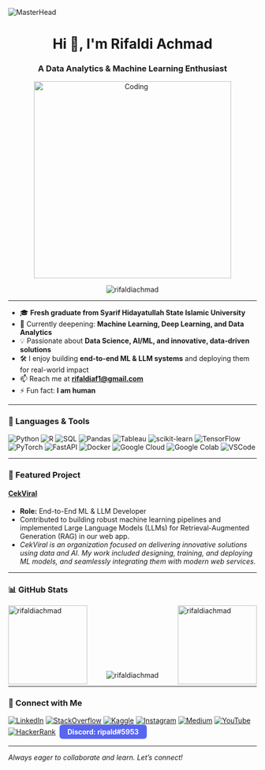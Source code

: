 ![MasterHead](https://img.freepik.com/free-vector/technology-face-circuit-diagram-background_1017-18300.jpg)

<h1 align="center">Hi 👋, I'm Rifaldi Achmad</h1>
<h3 align="center">A Data Analytics & Machine Learning Enthusiast</h3>

<p align="center">
  <img src="https://images.squarespace-cdn.com/content/v1/5769fc401b631bab1addb2ab/1541580611624-TE64QGKRJG8SWAIUS7NS/coding-freak.gif" alt="Coding" width="400"/>
</p>

<p align="center">
  <img src="https://komarev.com/ghpvc/?username=rifaldiachmad&label=Profile%20views&color=0e75b6&style=flat" alt="rifaldiachmad" />
</p>

---

- 🎓 **Fresh graduate from Syarif Hidayatullah State Islamic University**
- 🌱 Currently deepening: **Machine Learning, Deep Learning, and Data Analytics**
- 💡 Passionate about **Data Science, AI/ML, and innovative, data-driven solutions**
- 🛠️ I enjoy building **end-to-end ML & LLM systems** and deploying them for real-world impact
- 📫 Reach me at **rifaldiaf1@gmail.com**
- ⚡ Fun fact: **I am human**

---

### 🚀 Languages & Tools

![Python](https://img.shields.io/badge/Python-3776AB?style=for-the-badge&logo=python&logoColor=white)
![R](https://img.shields.io/badge/R-276DC3?style=for-the-badge&logo=r&logoColor=white)
![SQL](https://img.shields.io/badge/SQL-336791?style=for-the-badge&logo=postgresql&logoColor=white)
![Pandas](https://img.shields.io/badge/Pandas-150458?style=for-the-badge&logo=pandas)
![Tableau](https://img.shields.io/badge/Tableau-E97627?style=for-the-badge&logo=tableau)
![scikit-learn](https://img.shields.io/badge/scikit--learn-F7931E?style=for-the-badge&logo=scikit-learn)
![TensorFlow](https://img.shields.io/badge/TensorFlow-FF6F00?style=for-the-badge&logo=tensorflow)
![PyTorch](https://img.shields.io/badge/PyTorch-EE4C2C?style=for-the-badge&logo=pytorch)
![FastAPI](https://img.shields.io/badge/FastAPI-009688?style=for-the-badge&logo=fastapi)
![Docker](https://img.shields.io/badge/Docker-2496ED?style=for-the-badge&logo=docker)
![Google Cloud](https://img.shields.io/badge/GCP-4285F4?style=for-the-badge&logo=google-cloud)
![Google Colab](https://img.shields.io/badge/Colab-F9AB00?style=for-the-badge&logo=googlecolab)
![VSCode](https://img.shields.io/badge/VSCode-007ACC?style=for-the-badge&logo=visual-studio-code)

---

### 🌟 Featured Project

#### [CekViral](https://github.com/CekViral)
- **Role:** End-to-End ML & LLM Developer  
- Contributed to building robust machine learning pipelines and implemented Large Language Models (LLMs) for Retrieval-Augmented Generation (RAG) in our web app.
- _CekViral is an organization focused on delivering innovative solutions using data and AI. My work included designing, training, and deploying ML models, and seamlessly integrating them with modern web services._

---

### 📊 GitHub Stats

<p>
  <img align="left" src="https://github-readme-stats.vercel.app/api/top-langs?username=rifaldiachmad&show_icons=true&locale=en&layout=compact" alt="rifaldiachmad" height="160"/>
  <img align="right" src="https://github-readme-stats.vercel.app/api?username=rifaldiachmad&show_icons=true&locale=en" alt="rifaldiachmad" height="160"/>
</p>
<br /><br /><br /><br /><br /><br /><br />

<p align="center">
  <img src="https://github-readme-streak-stats.herokuapp.com/?user=rifaldiachmad&" alt="rifaldiachmad" />
</p>

---

### 🤝 Connect with Me

<p align="left">
  <a href="https://www.linkedin.com/in/rifaldiachmad/" target="blank"><img src="https://img.shields.io/badge/LinkedIn-0A66C2?style=for-the-badge&logo=linkedin&logoColor=white" alt="LinkedIn"/></a>
  <a href="https://stackoverflow.com/users/rifaldi achmad faisal" target="blank"><img src="https://img.shields.io/badge/StackOverflow-FE7A16?style=for-the-badge&logo=stackoverflow&logoColor=white" alt="StackOverflow"/></a>
  <a href="https://kaggle.com/rifaldi achmad faisal" target="blank"><img src="https://img.shields.io/badge/Kaggle-20BEFF?style=for-the-badge&logo=kaggle&logoColor=white" alt="Kaggle"/></a>
  <a href="https://instagram.com/achmadrifaldi_" target="blank"><img src="https://img.shields.io/badge/Instagram-E4405F?style=for-the-badge&logo=instagram&logoColor=white" alt="Instagram"/></a>
  <a href="https://medium.com/@rifaldiaf1" target="blank"><img src="https://img.shields.io/badge/Medium-000000?style=for-the-badge&logo=medium&logoColor=white" alt="Medium"/></a>
  <a href="https://www.youtube.com/c/rifaisal2884" target="blank"><img src="https://img.shields.io/badge/YouTube-FF0000?style=for-the-badge&logo=youtube&logoColor=white" alt="YouTube"/></a>
  <a href="https://www.hackerrank.com/rifaldiachmadfa1" target="blank"><img src="https://img.shields.io/badge/HackerRank-2EC866?style=for-the-badge&logo=hackerrank&logoColor=white" alt="HackerRank"/></a>
  <!-- Discord badges on GitHub may not always be interactive, so consider writing it as text -->
  <span style="display:inline-block;background:#5865F2;color:white;padding:6px 16px;border-radius:6px;margin-left:4px;font-weight:bold;">Discord: ripald#5953</span>
</p>

---

_Always eager to collaborate and learn. Let’s connect!_
